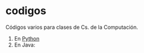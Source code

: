 # codigos
Códigos varios para clases de Cs. de la Computación.

1. En [Python](./Python)
2. En Java:


